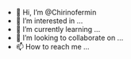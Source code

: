 - 👋 Hi, I’m @Chirinofermin
- 👀 I’m interested in ...
- 🌱 I’m currently learning ...
- 💞️ I’m looking to collaborate on ...
- 📫 How to reach me ...

<!---
Chirinofermin/Chirinofermin is a ✨ special ✨ repository because its `README.md` (this file) appears on your GitHub profile.
You can click the Preview link to take a look at your changes.
--->
